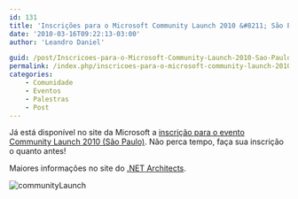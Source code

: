 ```yaml
---
id: 131
title: 'Inscrições para o Microsoft Community Launch 2010 &#8211; São Paulo &#8211; SP'
date: '2010-03-16T09:22:13-03:00'
author: 'Leandro Daniel'

guid: /post/Inscricoes-para-o-Microsoft-Community-Launch-2010-Sao-Paulo-SP.aspx
permalink: /index.php/inscricoes-para-o-microsoft-community-launch-2010-sao-paulo-sp/
categories:
    - Comunidade
    - Eventos
    - Palestras
    - Post
---
```


Já está disponível no site da Microsoft a [inscrição para o evento Community Launch 2010 (São Paulo)](http://msevents.microsoft.com/CUI/EventDetail.aspx?EventID=1032446218&Culture=pt-BR). Não perca tempo, faça sua inscrição o quanto antes!

Maiores informações no site do [.NET Architects](http://dotnetarchitects.net/dotnetarchitects/communitylaunch/).

![communityLaunch](http://leandrodaniel.com/pics/communityLaunch.jpg "communityLaunch")